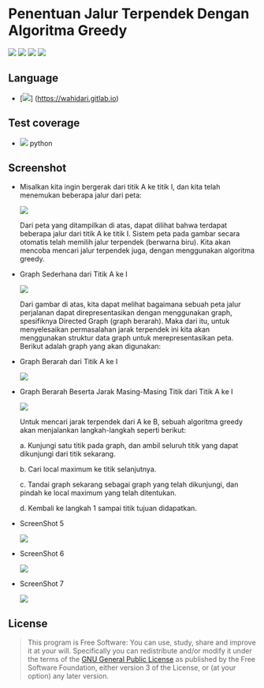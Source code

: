 # Penentuan Jalur Terpendek Dengan Algoritma Greedy

[![](https://gitlab.com/gitlab-org/gitlab-ee/badges/master/build.svg)](https://wahidari.gitlab.io)
[![](https://semaphoreci.com/api/v1/projects/2f1a5809-418b-4cc2-a1f4-819607579fe7/400484/shields_badge.svg)](https://wahidari.gitlab.io)
[![](https://img.shields.io/badge/docs-latest-brightgreen.svg?style=flat&maxAge=86400)](https://wahidari.gitlab.io)
[![](https://img.shields.io/badge/Find%20Me-%40wahidari-009688.svg?style=social)](https://wahidari.gitlab.io)

## Language

- [![](https://img.shields.io/pypi/pyversions/Django.svg)] (https://wahidari.gitlab.io) 

## Test coverage

- [![](https://gitlab.com/gnutls/gnutls/badges/master/coverage.svg)](https://wahidari.gitlab.io) python

## Screenshot

- Misalkan kita ingin bergerak dari titik A ke titik I, dan kita telah menemukan beberapa jalur dari peta:

    ![](./ss/a.png)
    
    Dari peta yang ditampilkan di atas, dapat dilihat bahwa terdapat beberapa jalur dari titik A ke titik I. 
    Sistem peta pada gambar secara otomatis telah memilih jalur terpendek (berwarna biru). 
    Kita akan mencoba mencari jalur terpendek juga, dengan menggunakan algoritma greedy.

- Graph Sederhana dari Titik A ke I

    ![](./ss/b.png)
    
    Dari gambar di atas, kita dapat melihat bagaimana sebuah peta jalur perjalanan dapat direpresentasikan dengan 
    menggunakan graph, spesifiknya Directed Graph (graph berarah). Maka dari itu, untuk menyelesaikan permasalahan 
    jarak terpendek ini kita akan menggunakan struktur data graph untuk merepresentasikan peta. 
    Berikut adalah graph yang akan digunakan:

- Graph Berarah dari Titik A ke I

    ![](./ss/c.png)
    
- Graph Berarah Beserta Jarak Masing-Masing Titik dari Titik A ke I

    ![](./ss/d.png)
    
    Untuk mencari jarak terpendek dari A ke B, sebuah algoritma greedy akan menjalankan langkah-langkah seperti berikut:
    
    
    a. Kunjungi satu titik pada graph, dan ambil seluruh titik yang dapat dikunjungi dari titik sekarang.
    
    
    b. Cari local maximum ke titik selanjutnya.
    
    
    c. Tandai graph sekarang sebagai graph yang telah dikunjungi, dan pindah ke local maximum yang telah ditentukan.
    
    
    d. Kembali ke langkah 1 sampai titik tujuan didapatkan.
    
- ScreenShot 5

    ![](./ss/e.png)
    
- ScreenShot 6

    ![](./ss/f.png)

- ScreenShot 7

    ![](./ss/g.png)
    

## License
> This program is Free Software: 
You can use, study, share and improve it at your will. 
Specifically you can redistribute and/or modify it under the terms of the [GNU General Public License](https://www.gnu.org/licenses/gpl.html) 
as published by the Free Software Foundation, either version 3 of the License, or (at your option) any later version.
